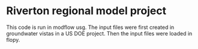 # Riverton regional model project
This code is run in modflow usg. The input files were first created in groundwater vistas in a US DOE project. Then the input files were loaded in flopy.
